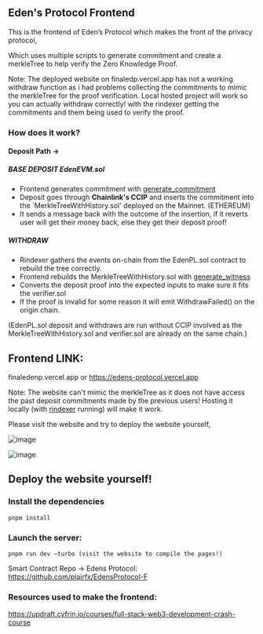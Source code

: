## Eden's Protocol Frontend

This is the frontend of Eden’s Protocol which makes the front of the privacy protocol,


Which uses multiple scripts to generate commitment and create a merkleTree to help verify the Zero Knowledge Proof.

Note: The deployed website on finaledp.vercel.app has not a working withdraw function as i had problems collecting the commitments to mimic the merkleTree for the proof verification.
Local hosted project will work so you can actually withdraw correctly! with the rindexer getting the commitments and them being used to verify the proof.

### How does it work?

#### Deposit Path -> 

##### BASE DEPOSIT EdenEVM.sol
- Frontend generates commitment with [generate_commitment](https://github.com/plairfx/EdensProtocolFrontend/blob/main/zk-utils/generateCommitment.js) 
- Deposit goes through **Chainlink's CCIP** and inserts the commitment into the `MerkleTreeWithHistory.sol' deployed on the Mainnet. (ETHEREUM)
- It sends a message back with the outcome of the insertion, if it reverts user will get their money back, else they get their deposit proof!


##### WITHDRAW  
- Rindexer gathers the events on-chain from the EdenPL.sol contract to rebuild the tree correctly.
- Frontend rebuilds the MerkleTreeWithHistory.sol with [generate_witness](https://github.com/plairfx/EdensProtocolFrontend/blob/main/zk-utils/generate_witness.js)
- Converts the deposit proof into the expected inputs to make sure it fits the verifier.sol
- If the proof is invalid for some reason it will emit WithdrawFailed() on the origin chain.

(EdenPL.sol deposit and withdraws are run without CCIP involved as the MerkleTreeWithHistory.sol and verifier.sol are already on the same chain.)

## Frontend LINK:
finaledenp.vercel.app
or
https://edens-protocol.vercel.app

Note: The website can't mimic the merkleTree as it does not have access the past deposit commitments made by the previous users!
Hosting it locally (with [rindexer](https://rindexer.xyz) running) will make it work.


Please visit the website and try to deploy the website yourself,

![image](https://github.com/user-attachments/assets/32603ae5-7acb-4413-bc2e-766f12420d16)


![image](https://github.com/user-attachments/assets/b0ad75aa-f85b-40ce-8b25-b9b34d8644a6)


## Deploy the website yourself!

### Install the dependencies
``pnpm install``
### Launch the server:
``pnpm run dev —turbo (visit the website to compile the pages!)``

Smart Contract Repo ->
Edens Protocol: https://github.com/plairfx/EdensProtocol-F


### Resources used to make the frontend:
https://updraft.cyfrin.io/courses/full-stack-web3-development-crash-course
